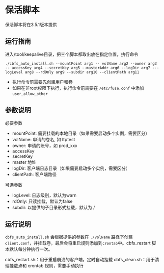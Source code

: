# 保活脚本
保活脚本将在3.5.1版本提供

## 运行指南
进入/tool/keepalive目录，把三个脚本都取出放在指定位置，执行命令
```
./cbfs_auto_install.sh --mountPoint arg1 -- volName arg2 --owner arg3 -- accessKey arg4 --secretKey arg5 --masterAddr arg6 --logDir arg7 ---logLevel arg8 --rdOnly arg9 --subdir arg10 --clientPath arg11
```

* 执行命令前需要先创建用户和卷
* 如果在非root权限下执行，执行命令前需要在 `/etc/fuse.conf` 中添加 `user_allow_other`

## 参数说明
必要参数
* mountPoint: 需要挂载的本地目录（如果需要启动多个实例，需要区分）
* volName: 申请的卷名, 如 ltptest
* owner: 申请的账号，如 prod_xxx
* accessKey
* secretKey
* master 地址
* logDir: 客户端日志目录（如果需要启动多个实例，需要区分）
* clientPath: 客户端路径

可选参数
* logLevel: 日志级别，默认为warn
* rdOnly: 只读挂载，默认为false
* subdir: 以提供的子目录形式挂载，默认为 /

## 运行说明
`cbfs_auto_install.sh` 会根据提供的参数在 `./volName` 路径下创建 `client.conf`，并挂载卷，最后会将重启规则添加到`crontab`中。cbfs_restart 脚本默认每分钟执行一次。

cbfs_restart.sh：用于重启崩溃的客户端，定时自动挂载
cbfs_clean.sh：用于清理挂载点和 crontab 规则，需要手动执行
